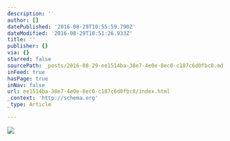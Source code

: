 ```yaml
---
description: ''
author: []
datePublished: '2016-08-29T10:55:59.790Z'
dateModified: '2016-08-29T10:51:26.933Z'
title: ''
publisher: {}
via: {}
starred: false
sourcePath: _posts/2016-08-29-ee1514ba-38e7-4e0e-8ec0-c187c6d0fbc8.md
inFeed: true
hasPage: true
inNav: false
url: ee1514ba-38e7-4e0e-8ec0-c187c6d0fbc8/index.html
_context: 'http://schema.org'
_type: Article

---
```

![](https://the-grid-user-content.s3-us-west-2.amazonaws.com/c20355c9-d9d5-42ee-b46b-fb40619afd07.jpg)